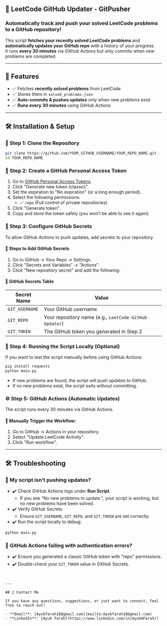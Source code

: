 ## 🚀 LeetCode GitHub Updater - GitPusher

### Automatically track and push your solved LeetCode problems to a GitHub repository!

This script **fetches your recently solved LeetCode problems** and **automatically updates your GitHub repo** with a history of your progress.  
It runs **every 30 minutes** via GitHub Actions but only commits when new problems are completed.

---

## 📌 Features

- ✅ Fetches **recently solved problems** from LeetCode  
- ✅ Stores them in `solved_problems.json`  
- ✅ **Auto-commits & pushes updates** only when new problems exist  
- ✅ **Runs every 30 minutes** using GitHub Actions  

---

## 🛠️ Installation & Setup

### 🔹 Step 1: Clone the Repository

```bash
git clone https://github.com/YOUR_GITHUB_USERNAME/YOUR_REPO_NAME.git
cd YOUR_REPO_NAME
```

### 🔹 Step 2: Create a GitHub Personal Access Token

1. Go to [GitHub Personal Access Tokens](https://github.com/settings/tokens).
2. Click "Generate new token (classic)".
3. Set the expiration to "No expiration" (or a long enough period).
4. Select the following permissions:
   - ✅ `repo` (Full control of private repositories)
5. Click "Generate token".
6. Copy and store the token safely (you won’t be able to see it again).

### 🔑 Step 3: Configure GitHub Secrets

To allow GitHub Actions to push updates, add secrets to your repository.

#### 📌 Steps to Add GitHub Secrets

1. Go to GitHub → Your Repo → Settings.
2. Click "Secrets and Variables" → "Actions".
3. Click "New repository secret" and add the following:

#### 📌 GitHub Secrets Table

| Secret Name | Value |
|-------------|-------|
| `GIT_USERNAME` | Your GitHub username |
| `GIT_REPO` | Your repository name (e.g., `LeetCode-GitHub-Updater`) |
| `GIT_TOKEN` | The GitHub token you generated in Step 2 |

### 🔄 Step 4: Running the Script Locally (Optional)

If you want to test the script manually before using GitHub Actions:

```bash
pip install requests
python main.py
```

- If new problems are found, the script will push updates to GitHub.
- If no new problems exist, the script exits without committing.

### ⚙️ Step 5: GitHub Actions (Automatic Updates)

The script runs every 30 minutes via GitHub Actions.

#### 🔹 Manually Trigger the Workflow:

1. Go to GitHub → Actions in your repository.
2. Select "Update LeetCode Activity".
3. Click "Run workflow".

---

## 🛠️ Troubleshooting

### 🔴 My script isn't pushing updates?

- ✔️ Check GitHub Actions logs under **Run Script**.
  - If you see "No new problems to update.", your script is working, but no new problems have been solved.
- ✔️ Verify GitHub Secrets
  - Ensure `GIT_USERNAME`, `GIT_REPO`, and `GIT_TOKEN` are set correctly.
- ✔️ Run the script locally to debug:

```bash
python main.py
```

### 🔴 GitHub Actions failing with authentication errors?

- ✔️ Ensure you generated a classic GitHub token with "repo" permissions.
- ✔️ Double-check your `GIT_TOKEN` value in GitHub Secrets.
```


---

## 📧 Contact Me

If you have any questions, suggestions, or just want to connect, feel free to reach out!  

- **Email**: [Ayubfarah18@gmail.com](mailto:Ayubfarah18@gmail.com)  
- **LinkedIn**: [Ayub Farah](https://www.linkedin.com/in/AyubAFarah/)  